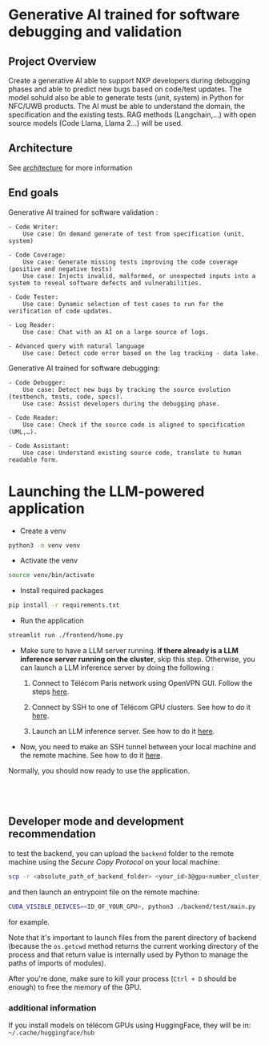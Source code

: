 # Generative AI trained for software debugging and validation

## Project Overview

Create a generative AI able to support NXP developers during debugging phases and able to predict new bugs based on code/test updates. The model sohuld also be able to generate tests (unit, system) in Python for  NFC/UWB products. The AI must be able to understand the domain, the specification and the existing tests. RAG methods (Langchain,...) with open source models (Code Llama, Llama 2...) will be used.

## Architecture
See [architecture](architecture/README.md) for more information 

## End goals
Generative AI trained for software validation :

    - Code Writer:
        Use case: On demand generate of test from specification (unit, system)

    - Code Coverage:
        Use case: Generate missing tests improving the code coverage (positive and negative tests) 
        Use case: Injects invalid, malformed, or unexpected inputs into a system to reveal software defects and vulnerabilities.

    - Code Tester:
        Use case: Dynamic selection of test cases to run for the verification of code updates.

    - Log Reader:
        Use case: Chat with an AI on a large source of logs.

    - Advanced query with natural language
        Use case: Detect code error based on the log tracking - data lake.




Generative AI trained for software debugging:

    - Code Debugger:
        Use case: Detect new bugs by tracking the source evolution (testbench, tests, code, specs).
        Use case: Assist developers during the debugging phase.

    - Code Reader:
        Use case: Check if the source code is aligned to specification (UML,…).

    - Code Assistant:
        Use case: Understand existing source code, translate to human readable form.



# Launching the LLM-powered application



- Create a venv

```bash
python3 -m venv venv
```


- Activate the venv

```bash
source venv/bin/activate
```
- Install required packages

```bash
pip install -r requirements.txt
```

- Run the application
```bash
streamlit run ./frontend/home.py
```

- Make sure to have a LLM server running. **If there already is a LLM inference server running on the cluster**, skip this step. Otherwise, you can launch a LLM inference server by doing the following :   


  1. Connect to Télécom Paris network using OpenVPN GUI. Follow the steps [here](https://eole.telecom-paris.fr/vos-services/services-numeriques/connexions-aux-reseaux/openvpn-avec-windows).

  2. Connect by SSH to one of Télécom GPU clusters. See how to do it [here](resources/GPU_access.md).
   

  3. Launch an LLM inference server. See how to do it [here](OpenLLM/OpenLLM.md).
   


- Now, you need to make an SSH tunnel between your local machine and the remote machine. See how to do it [here](resources/tunnel_SSH.md).


Normally, you should now ready to use the application.
<br>
<br>
<br>
<br>

## Developer mode and development recommendation

to test the backend, you can upload the `backend` folder to the remote machine using the *Secure Copy Protocol* on your local machine:

```bash
scp -r <absolute_path_of_backend_folder> <your_id>3@gpu<number_cluster_gpu>.enst.fr:/home/infres/<your_id>
```

and then launch an entrypoint file on the remote machine:

```bash
CUDA_VISIBLE_DEIVCES=<ID_OF_YOUR_GPU>, python3 ./backend/test/main.py
``` 
for example.

 Note that it's important to launch files from the parent directory of backend (because the `os.getcwd` method returns the current working directory of the process and that return value is internally used by Python to manage the paths of imports of modules).

 After you're done, make sure to kill your process (`Ctrl + D` should be enough) to free the memory of the GPU.


### additional information 
If you install models on télécom GPUs using HuggingFace, they will be in: 
`~/.cache/huggingface/hub`
